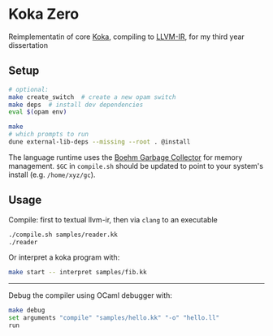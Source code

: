 # Koka Zero

Reimplementatin of core [Koka](https://koka-lang.github.io), compiling to 
[LLVM-IR](https://llvm.org/docs/LangRef.html), for my third year dissertation

## Setup
```sh
# optional:
make create_switch  # create a new opam switch
make deps  # install dev dependencies
eval $(opam env)

make
# which prompts to run
dune external-lib-deps --missing --root . @install
```
The language runtime uses the [Boehm Garbage Collector](https://hboehm.info/gc/) for memory 
management. `$GC` in `compile.sh` should be updated to 
point to your system's install (e.g. `/home/xyz/gc`).


## Usage

Compile: first to textual llvm-ir, then via `clang` to an executable
```sh
./compile.sh samples/reader.kk
./reader
```

Or interpret a koka program with:
```sh
make start -- interpret samples/fib.kk
```

---

Debug the compiler using OCaml debugger with:
```sh
make debug
set arguments "compile" "samples/hello.kk" "-o" "hello.ll"
run
```
